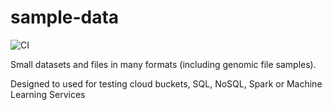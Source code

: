 # sample-data

![CI](https://github.com/lynnlangit/sample-data/workflows/CI/badge.svg)

Small datasets and files in many formats (including genomic file samples).

Designed to used for testing cloud buckets, SQL, NoSQL, Spark or Machine Learning Services

